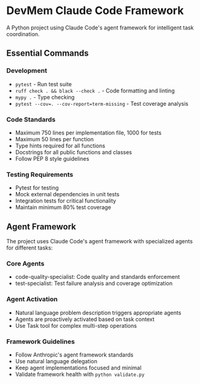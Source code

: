 # DevMem Claude Code Framework

A Python project using Claude Code's agent framework for intelligent task coordination.

## Essential Commands

### Development
- `pytest` - Run test suite
- `ruff check . && black --check .` - Code formatting and linting  
- `mypy .` - Type checking
- `pytest --cov=. --cov-report=term-missing` - Test coverage analysis

### Code Standards

- Maximum 750 lines per implementation file, 1000 for tests
- Maximum 50 lines per function
- Type hints required for all functions
- Docstrings for all public functions and classes
- Follow PEP 8 style guidelines

### Testing Requirements
- Pytest for testing
- Mock external dependencies in unit tests
- Integration tests for critical functionality
- Maintain minimum 80% test coverage

## Agent Framework

The project uses Claude Code's agent framework with specialized agents for different tasks:

### Core Agents
- code-quality-specialist: Code quality and standards enforcement
- test-specialist: Test failure analysis and coverage optimization

### Agent Activation
- Natural language problem description triggers appropriate agents
- Agents are proactively activated based on task context
- Use Task tool for complex multi-step operations

### Framework Guidelines
- Follow Anthropic's agent framework standards
- Use natural language delegation
- Keep agent implementations focused and minimal
- Validate framework health with `python validate.py`